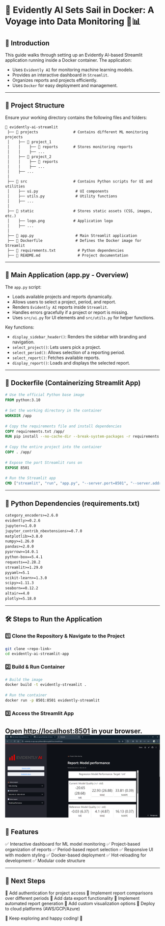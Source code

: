 # 🚢 Evidently AI Sets Sail in Docker: A Voyage into Data Monitoring 🐳📊

## 📌 Introduction

This guide walks through setting up an Evidently AI-based Streamlit application running inside a Docker container. The application:

-   Uses `Evidently AI` for monitoring machine learning models.
-   Provides an interactive dashboard in `Streamlit`.
-   Organizes reports and projects efficiently.
-   Uses `Docker` for easy deployment and management.

---

## 📂 Project Structure

Ensure your working directory contains the following files and folders:

```
📁 evidently-ai-streamlit
 ├── 📂 projects                # Contains different ML monitoring projects
 │    ├── 📂 project_1
 │    │    ├── 📂 reports       # Stores monitoring reports
 │    │    ├── ...
 │    ├── 📂 project_2
 │    │    ├── 📂 reports
 │    │    ├── ...
 │    ├── ...
 │
 ├── 📂 src                     # Contains Python scripts for UI and utilities
 │    ├── ui.py                 # UI components
 │    ├── utils.py              # Utility functions
 │    ├── ...
 │
 ├── 📂 static                  # Stores static assets (CSS, images, etc.)
 │    ├── logo.png             # Application logo
 │    ├── ...
 │
 ├── 📄 app.py                   # Main Streamlit application
 ├── 📄 Dockerfile               # Defines the Docker image for Streamlit
 ├── 📄 requirements.txt          # Python dependencies
 ├── 📄 README.md                 # Project documentation
```

---

## 📝 Main Application (app.py - Overview)

The `app.py` script:

-   Loads available projects and reports dynamically.
-   Allows users to select a project, period, and report.
-   Renders `Evidently AI` reports inside `Streamlit`.
-   Handles errors gracefully if a project or report is missing.
-   Uses `src/ui.py` for UI elements and `src/utils.py` for helper functions.

Key functions:

-   `display_sidebar_header()`: Renders the sidebar with branding and navigation.
-   `select_project()`: Lets users pick a project.
-   `select_period()`: Allows selection of a reporting period.
-   `select_report()`: Fetches available reports.
-   `display_report()`: Loads and displays the selected report.

---

## 🐳 Dockerfile (Containerizing Streamlit App)

```dockerfile
# Use the official Python base image
FROM python:3.10

# Set the working directory in the container
WORKDIR /app

# Copy the requirements file and install dependencies
COPY requirements.txt /app/
RUN pip install --no-cache-dir --break-system-packages -r requirements.txt

# Copy the entire project into the container
COPY . /app/

# Expose the port Streamlit runs on
EXPOSE 8501

# Run the Streamlit app
CMD ["streamlit", "run", "app.py", "--server.port=8501", "--server.address=0.0.0.0"]
```

---

## 🐍 Python Dependencies (requirements.txt)

```txt
category_encoders>=2.6.0
evidently>=0.2.6
jupyter>=1.0.0
jupyter_contrib_nbextensions>=0.7.0
matplotlib>=3.8.0
numpy>=1.26.0
pandas>=2.0.0
pyarrow>=14.0.1
python-box==5.4.1
requests==2.28.2
streamlit>=1.29.0
pyyaml>=5.1
scikit-learn>=1.3.0
scipy>=1.11.3
seaborn==0.12.2
altair==4.0
plotly>=5.18.0
```

---

## 🛠 Steps to Run the Application

### 1️⃣ Clone the Repository & Navigate to the Project

```sh
git clone <repo-link>
cd evidently-ai-streamlit-app
```

### 2️⃣ Build & Run Container

```sh
# Build the image
docker build -t evidently-streamlit .

# Run the container
docker run -p 8501:8501 evidently-streamlit
```

### 3️⃣ Access the Streamlit App

Open [http://localhost:8501](http://localhost:8501) in your browser.
![screenshot](/Evidently%20AI-streamlit%20app/assets/Screenshot%202025-03-26%20060036.png)
---

## 🎯 Features

✅ Interactive dashboard for ML model monitoring
✅ Project-based organization of reports
✅ Period-based report selection
✅ Responsive UI with modern styling
✅ Docker-based deployment
✅ Hot-reloading for development
✅ Modular code structure

---

## 🚀 Next Steps

🔹 Add authentication for project access
🔹 Implement report comparisons over different periods
🔹 Add data export functionality
🔹 Implement automated report generation
🔹 Add custom visualization options
🔹 Deploy to cloud platforms (AWS/GCP/Azure)

🎯 Keep exploring and happy coding! 🚀
